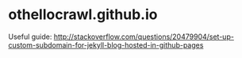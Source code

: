 # othellocrawl.github.io
Useful guide: http://stackoverflow.com/questions/20479904/set-up-custom-subdomain-for-jekyll-blog-hosted-in-github-pages
